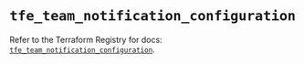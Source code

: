 # `tfe_team_notification_configuration`

Refer to the Terraform Registry for docs: [`tfe_team_notification_configuration`](https://registry.terraform.io/providers/hashicorp/tfe/0.68.2/docs/resources/team_notification_configuration).
